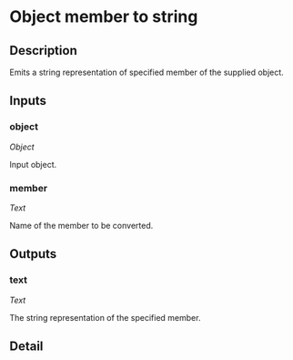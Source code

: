 # Object member to string

## Description
Emits a string representation of specified member of the supplied object.

## Inputs
### object

*Object*

Input object.

### member

*Text*

Name of the member to be converted.

## Outputs
### text

*Text*

The string representation of the specified member.

## Detail

